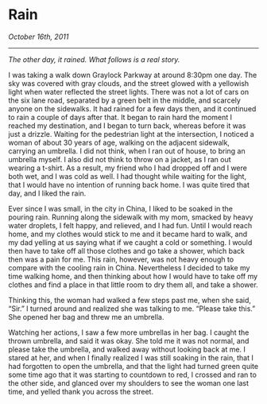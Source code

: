 Rain
====

_October 16th, 2011_

----------

_The other day, it rained. What follows is a real story._



I was taking a walk down Graylock Parkway at around 8:30pm one day. The sky was covered with gray clouds, and the street glowed with a yellowish light when water reflected the street lights. There was not a lot of cars on the six lane road, separated by a green belt in the middle, and scarcely anyone on the sidewalks. It had rained for a few days then, and it continued to rain a couple of days after that. It began to rain hard the moment I reached my destination, and I began to turn back, whereas before it was just a drizzle. Waiting for the pedestrian light at the intersection, I noticed a woman of about 30 years of age, walking on the adjacent sidewalk, carrying an umbrella. I did not think, when I ran out of house, to bring an umbrella myself. I also did not think to throw on a jacket, as I ran out wearing a t-shirt. As a result, my friend who I had dropped off and I were both wet, and I was cold as well. I had thought while waiting for the light, that I would have no intention of running back home. I was quite tired that day, and I liked the rain.

Ever since I was small, in the city in China, I liked to be soaked in the pouring rain. Running along the sidewalk with my mom, smacked by heavy water droplets, I felt happy, and relieved, and I had fun. Until I would reach home, and my clothes would stick to me and it became hard to walk, and my dad yelling at us saying what if we caught a cold or something. I would then have to take off all those clothes and go take a shower, which back then was a pain for me. This rain, however, was not heavy enough to compare with the cooling rain in China. Nevertheless I decided to take my time walking home, and then thinking about how I would have to take off my clothes and find a place in that little room to dry them all, and take a shower.

Thinking this, the woman had walked a few steps past me, when she said, “Sir.” I turned around and realized she was talking to me. “Please take this.” She opened her bag and threw me an umbrella.

Watching her actions, I saw a few more umbrellas in her bag. I caught the thrown umbrella, and said it was okay. She told me it was not normal, and please take the umbrella, and walked away without looking back at me. I stared at her, and when I finally realized I was still soaking in the rain, that I had forgotten to open the umbrella, and that the light had turned green quite some time ago that it was starting to countdown to red, I crossed and ran to the other side, and glanced over my shoulders to see the woman one last time, and yelled thank you across the street.